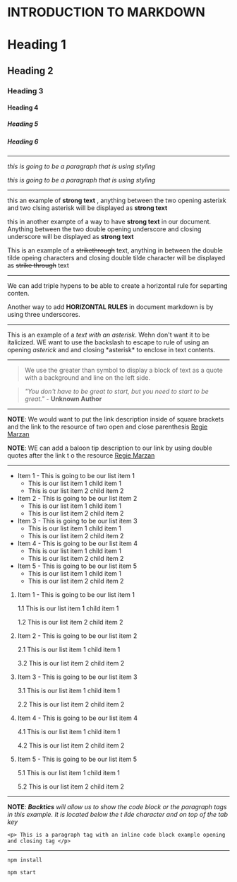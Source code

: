 # INTRODUCTION TO MARKDOWN

# Heading 1
## Heading 2
### Heading 3
#### Heading 4
##### Heading 5
##### Heading 6


---

_this is going to be a paragraph that is using styling_

*this is going to be a paragraph that is using styling*

---

this an example of **strong text** , anything between the two opening asterixk and two clsing asterisk will be displayed as **strong text**

this in another exampte of a way to have __strong text__ in our document. Anything between the two double opening underscore and closing underscore will be displayed as __strong text__


This is an example of a ~~strikethrough~~ text, anything in between the double tilde opeing characters and closing double tilde character will be displayed as ~~strike through~~ text

---

We can add triple hypens to be able to create a horizontal rule for separting conten.

Another way to add __HORIZONTAL RULES__ in document markdown is by using three underscores.
___

This is an example of a *text with an asterisk*. Wehn don't want it to be italicized. WE want to use the backslash to escape to rule of using an opening *asterick* and and closing \*asterisk* to enclose in text contents.

---

> We use the greater than symbol to display a block of text as a quote with a background and line on the left side.

> *"You don't have to be great to start, but you need to start to be great."* - __Unknown Author__

---

**NOTE**: We would want to put the link description inside of square brackets and the link to the resource of two open and close parenthesis
[Regie Marzan](https://www.facebook.com/regie.marzan.73/)

__NOTE__: WE can add a baloon tip description to our link by using double quotes after the link t o the resource
[Regie Marzan](https://www.facebook.com/regie.marzan.73/ "This is Regie Marzan Profile")

---

* Item 1 - This is going to be our list item 1
  * This is our list item 1 child item 1
  * This is our list item 2 child item 2
* Item 2 - This is going to be our list item 2
  * This is our list item 1 child item 1
  * This is our list item 2 child item 2
* Item 3 - This is going to be our list item 3
  * This is our list item 1 child item 1
  * This is our list item 2 child item 2
* Item 4 - This is going to be our list item 4
  * This is our list item 1 child item 1
  * This is our list item 2 child item 2 
* Item 5 - This is going to be our list item 5
  * This is our list item 1 child item 1
  * This is our list item 2 child item 2

1. Item 1 - This is going to be our list item 1

   1.1 This is our list item 1 child item 1
  
   1.2 This is our list item 2 child item 2
  
2. Item 2 - This is going to be our list item 2
 
   2.1 This is our list item 1 child item 1
   
   3.2 This is our list item 2 child item 2
  
3. Item 3 - This is going to be our list item 3

   3.1 This is our list item 1 child item 1
   
   2.2 This is our list item 2 child item 2
  
4. Item 4 - This is going to be our list item 4

   4.1 This is our list item 1 child item 1
   
   4.2 This is our list item 2 child item 2 
   
5. Item 5 - This is going to be our list item 5

   5.1 This is our list item 1 child item 1
   
   5.2 This is our list item 2 child item 2

---

**NOTE**: *__Backtics__ will allow us to show the code block or the paragraph tags in this example. It is located below the t ilde character and on top of the tab key*

`<p> This is a paragraph tag with an inline code block example opening and closing tag </p>`
 
 ---
 
 ```install npm
 npm install
 
 npm start
 ```
